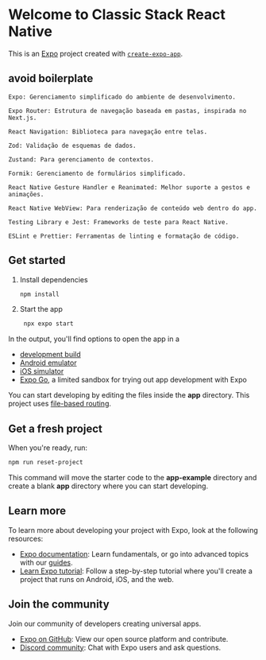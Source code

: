 # Welcome to Classic Stack React Native

This is an [Expo](https://expo.dev) project created with [`create-expo-app`](https://www.npmjs.com/package/create-expo-app).

## avoid boilerplate

```
Expo: Gerenciamento simplificado do ambiente de desenvolvimento.

Expo Router: Estrutura de navegação baseada em pastas, inspirada no Next.js.

React Navigation: Biblioteca para navegação entre telas.

Zod: Validação de esquemas de dados.

Zustand: Para gerenciamento de contextos.

Formik: Gerenciamento de formulários simplificado.

React Native Gesture Handler e Reanimated: Melhor suporte a gestos e animações.

React Native WebView: Para renderização de conteúdo web dentro do app.

Testing Library e Jest: Frameworks de teste para React Native.

ESLint e Prettier: Ferramentas de linting e formatação de código.
```

## Get started

1. Install dependencies

   ```bash
   npm install
   ```

2. Start the app

   ```bash
    npx expo start
   ```

In the output, you'll find options to open the app in a

- [development build](https://docs.expo.dev/develop/development-builds/introduction/)
- [Android emulator](https://docs.expo.dev/workflow/android-studio-emulator/)
- [iOS simulator](https://docs.expo.dev/workflow/ios-simulator/)
- [Expo Go](https://expo.dev/go), a limited sandbox for trying out app development with Expo

You can start developing by editing the files inside the **app** directory. This project uses [file-based routing](https://docs.expo.dev/router/introduction).

## Get a fresh project

When you're ready, run:

```bash
npm run reset-project
```

This command will move the starter code to the **app-example** directory and create a blank **app** directory where you can start developing.

## Learn more

To learn more about developing your project with Expo, look at the following resources:

- [Expo documentation](https://docs.expo.dev/): Learn fundamentals, or go into advanced topics with our [guides](https://docs.expo.dev/guides).
- [Learn Expo tutorial](https://docs.expo.dev/tutorial/introduction/): Follow a step-by-step tutorial where you'll create a project that runs on Android, iOS, and the web.

## Join the community

Join our community of developers creating universal apps.

- [Expo on GitHub](https://github.com/expo/expo): View our open source platform and contribute.
- [Discord community](https://chat.expo.dev): Chat with Expo users and ask questions.
